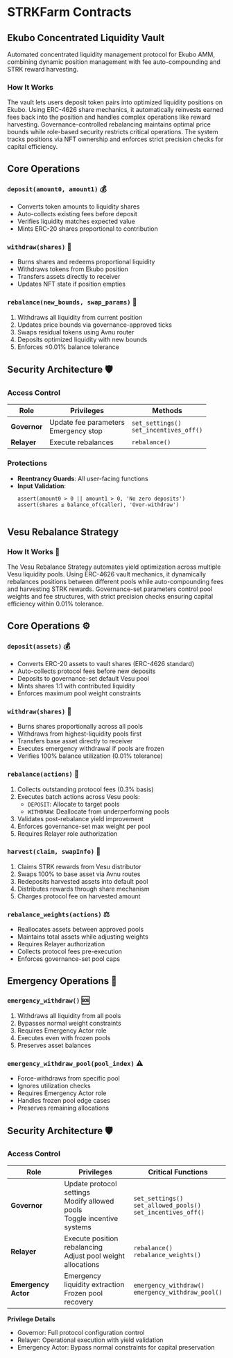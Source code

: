 # STRKFarm Contracts

## Ekubo Concentrated Liquidity Vault

Automated concentrated liquidity management protocol for Ekubo AMM, combining dynamic position management with fee auto-compounding and STRK reward harvesting.

### How It Works
The vault lets users deposit token pairs into optimized liquidity positions on Ekubo. Using ERC-4626 share mechanics, it automatically reinvests earned fees back into the position and handles complex operations like reward harvesting. Governance-controlled rebalancing maintains optimal price bounds while role-based security restricts critical operations. The system tracks positions via NFT ownership and enforces strict precision checks for capital efficiency.

## Core Operations

### `deposit(amount0, amount1)` 💰
- Converts token amounts to liquidity shares
- Auto-collects existing fees before deposit
- Verifies liquidity matches expected value
- Mints ERC-20 shares proportional to contribution

### `withdraw(shares)` 🏧
- Burns shares and redeems proportional liquidity
- Withdraws tokens from Ekubo position
- Transfers assets directly to receiver
- Updates NFT state if position empties

### `rebalance(new_bounds, swap_params)` 🔄
1. Withdraws all liquidity from current position
2. Updates price bounds via governance-approved ticks
3. Swaps residual tokens using Avnu router
4. Deposits optimized liquidity with new bounds
5. Enforces ≤0.01% balance tolerance

## Security Architecture 🛡️

### Access Control
| Role         | Privileges                          | Methods                   |
|--------------|-------------------------------------|--------------------------|
| **Governor** | Update fee parameters<br>Emergency stop | `set_settings()`<br>`set_incentives_off()` |
| **Relayer**  | Execute rebalances                  | `rebalance()`            |

### Protections
- **Reentrancy Guards**: All user-facing functions
- **Input Validation**:
  ```cairo
  assert(amount0 > 0 || amount1 > 0, 'No zero deposits')
  assert(shares ≤ balance_of(caller), 'Over-withdraw')


## Vesu Rebalance Strategy

### How It Works 🔄
The Vesu Rebalance Strategy automates yield optimization across multiple Vesu liquidity pools. Using ERC-4626 vault mechanics, it dynamically rebalances positions between different pools while auto-compounding fees and harvesting STRK rewards. Governance-set parameters control pool weights and fee structures, with strict precision checks ensuring capital efficiency within 0.01% tolerance.

## Core Operations ⚙️

### `deposit(assets)` 💰
- Converts ERC-20 assets to vault shares (ERC-4626 standard)
- Auto-collects protocol fees before new deposits
- Deposits to governance-set default Vesu pool
- Mints shares 1:1 with contributed liquidity
- Enforces maximum pool weight constraints

### `withdraw(shares)` 🏧
- Burns shares proportionally across all pools
- Withdraws from highest-liquidity pools first
- Transfers base asset directly to receiver
- Executes emergency withdrawal if pools are frozen
- Verifies 100% balance utilization (0.01% tolerance)

### `rebalance(actions)` 🔄
1. Collects outstanding protocol fees (0.3% basis)
2. Executes batch actions across Vesu pools:
   - `DEPOSIT`: Allocate to target pools
   - `WITHDRAW`: Deallocate from underperforming pools
3. Validates post-rebalance yield improvement
4. Enforces governance-set max weight per pool
5. Requires Relayer role authorization

### `harvest(claim, swapInfo)` 🌾
1. Claims STRK rewards from Vesu distributor
2. Swaps 100% to base asset via Avnu routes
3. Redeposits harvested assets into default pool
4. Distributes rewards through share mechanism
5. Charges protocol fee on harvested amount

### `rebalance_weights(actions)` ⚖️
- Reallocates assets between approved pools
- Maintains total assets while adjusting weights
- Requires Relayer authorization
- Collects protocol fees pre-execution
- Enforces governance-set pool caps

## Emergency Operations 🚨

### `emergency_withdraw()` 🆘
1. Withdraws all liquidity from all pools
2. Bypasses normal weight constraints
3. Requires Emergency Actor role
4. Executes even with frozen pools
5. Preserves asset balances

### `emergency_withdraw_pool(pool_index)` ⚠️
- Force-withdraws from specific pool
- Ignores utilization checks
- Requires Emergency Actor role
- Handles frozen pool edge cases
- Preserves remaining allocations

## Security Architecture 🛡️

### Access Control
| Role              | Privileges                          | Critical Functions                  |
|-------------------|-------------------------------------|--------------------------------------|
| **Governor**      | Update protocol settings<br>Modify allowed pools<br>Toggle incentive systems | `set_settings()`<br>`set_allowed_pools()`<br>`set_incentives_off()` |
| **Relayer**       | Execute position rebalancing<br>Adjust pool weight allocations | `rebalance()`<br>`rebalance_weights()` |
| **Emergency Actor** | Emergency liquidity extraction<br>Frozen pool recovery | `emergency_withdraw()`<br>`emergency_withdraw_pool()` |

**Privilege Details**  
- Governor: Full protocol configuration control  
- Relayer: Operational execution with yield validation  
- Emergency Actor: Bypass normal constraints for capital preservation  
